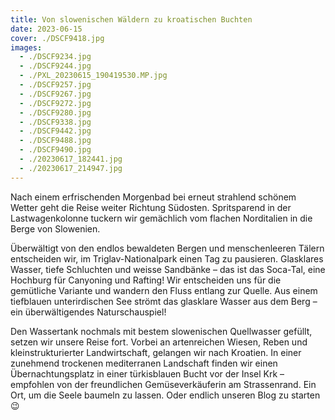 ```yaml
---
title: Von slowenischen Wäldern zu kroatischen Buchten
date: 2023-06-15
cover: ./DSCF9418.jpg
images:
  - ./DSCF9234.jpg
  - ./DSCF9244.jpg
  - ./PXL_20230615_190419530.MP.jpg
  - ./DSCF9257.jpg
  - ./DSCF9267.jpg
  - ./DSCF9272.jpg
  - ./DSCF9280.jpg
  - ./DSCF9338.jpg
  - ./DSCF9442.jpg
  - ./DSCF9488.jpg
  - ./DSCF9490.jpg
  - ./20230617_182441.jpg
  - ./20230617_214947.jpg
---
```


Nach einem erfrischenden Morgenbad bei erneut strahlend schönem Wetter geht die Reise weiter Richtung Südosten. Spritsparend in der Lastwagenkolonne tuckern wir gemächlich vom flachen Norditalien in die Berge von Slowenien.

Überwältigt von den endlos bewaldeten Bergen und menschenleeren Tälern entscheiden wir,  im Triglav-Nationalpark einen Tag zu pausieren. Glasklares Wasser, tiefe Schluchten und weisse Sandbänke – das ist das Soca-Tal, eine Hochburg für Canyoning und Rafting! Wir entscheiden uns für die gemütliche Variante und wandern den Fluss entlang zur Quelle. Aus einem tiefblauen unterirdischen See strömt das glasklare Wasser aus dem Berg – ein überwältigendes Naturschauspiel!

Den Wassertank nochmals mit bestem slowenischen Quellwasser gefüllt, setzen wir unsere Reise fort. Vorbei an artenreichen Wiesen, Reben und kleinstrukturierter Landwirtschaft, gelangen wir nach Kroatien. In einer zunehmend trockenen mediterranen Landschaft finden wir einen Übernachtungsplatz in einer türkisblauen Bucht vor der Insel Krk – empfohlen von der freundlichen Gemüseverkäuferin am Strassenrand. Ein Ort, um die Seele baumeln zu lassen. Oder endlich unseren Blog zu starten 😉
